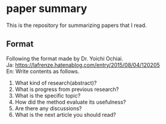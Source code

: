# paper summary

This is the repository for summarizing papers that I read.  

## Format

Following the format made by Dr. Yoichi Ochiai.  
Ja: https://lafrenze.hatenablog.com/entry/2015/08/04/120205  
En: Write contents as follows.  
1. What kind of research(abstract)?
2. What is progress from previous research?
3. What is the specific topic?
4. How did the method evaluate its usefulness?
5. Are there any discussions?
6. What is the next article you should read?
